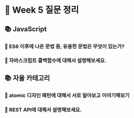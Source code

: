 # 🐶 Week 5 질문 정리

## 📚 JavaScript

### 🎈 ES6 이후에 나온 문법 중, 유용한 문법은 무엇이 있는가?

### 🎈 자바스크립트 콜백함수에 대해서 설명해보세요.

## 📚 자율 카테고리

### 🎈 atomic 디자인 패턴에 대해서 서로 알아보고 이야기해보기

### 🎈 REST API에 대해서 설명해보세요.
